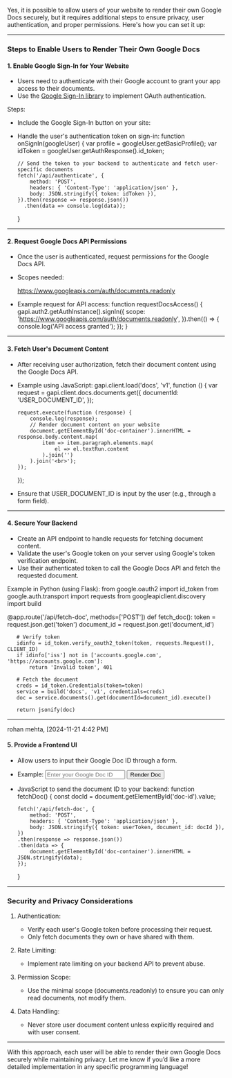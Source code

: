
Yes, it is possible to allow users of your website to render their own Google Docs securely, but it requires additional steps to ensure privacy, user authentication, and proper permissions. Here's how you can set it up:

---

### Steps to Enable Users to Render Their Own Google Docs

#### 1. Enable Google Sign-In for Your Website
   - Users need to authenticate with their Google account to grant your app access to their documents.
   - Use the [Google Sign-In library](https://developers.google.com/identity/sign-in/web) to implement OAuth authentication.

   Steps:
   - Include the Google Sign-In button on your site:
          <script src="https://apis.google.com/js/platform.js" async defer></script>
     <meta name="google-signin-client_id" content="YOUR_CLIENT_ID.apps.googleusercontent.com">
     <div class="g-signin2" data-onsuccess="onSignIn"></div>
     

   - Handle the user's authentication token on sign-in:
          function onSignIn(googleUser) {
         var profile = googleUser.getBasicProfile();
         var idToken = googleUser.getAuthResponse().id_token;

         // Send the token to your backend to authenticate and fetch user-specific documents
         fetch('/api/authenticate', {
             method: 'POST',
             headers: { 'Content-Type': 'application/json' },
             body: JSON.stringify({ token: idToken }),
         }).then(response => response.json())
           .then(data => console.log(data));
     }
     

---

#### 2. Request Google Docs API Permissions
   - Once the user is authenticated, request permissions for the Google Docs API.
   - Scopes needed:
     
     https://www.googleapis.com/auth/documents.readonly
     

   - Example request for API access:
          function requestDocsAccess() {
         gapi.auth2.getAuthInstance().signIn({
             scope: 'https://www.googleapis.com/auth/documents.readonly',
         }).then(() => {
             console.log('API access granted');
         });
     }
     

---

#### 3. Fetch User's Document Content
   - After receiving user authorization, fetch their document content using the Google Docs API.
   - Example using JavaScript:
          gapi.client.load('docs', 'v1', function () {
         var request = gapi.client.docs.documents.get({
             documentId: 'USER_DOCUMENT_ID',
         });

         request.execute(function (response) {
             console.log(response);
             // Render document content on your website
             document.getElementById('doc-container').innerHTML = response.body.content.map(
                 item => item.paragraph.elements.map(
                     el => el.textRun.content
                 ).join('')
             ).join('<br>');
         });
     });
     

   - Ensure that USER_DOCUMENT_ID is input by the user (e.g., through a form field).

---

#### 4. Secure Your Backend
   - Create an API endpoint to handle requests for fetching document content.
   - Validate the user's Google token on your server using Google's token verification endpoint.
   - Use their authenticated token to call the Google Docs API and fetch the requested document.

   Example in Python (using Flask):
      from google.oauth2 import id_token
   from google.auth.transport import requests
   from googleapiclient.discovery import build

   @app.route('/api/fetch-doc', methods=['POST'])
   def fetch_doc():
       token = request.json.get('token')
       document_id = request.json.get('document_id')

       # Verify token
       idinfo = id_token.verify_oauth2_token(token, requests.Request(), CLIENT_ID)
       if idinfo['iss'] not in ['accounts.google.com', 'https://accounts.google.com']:
           return 'Invalid token', 401

       # Fetch the document
       creds = id_token.Credentials(token=token)
       service = build('docs', 'v1', credentials=creds)
       doc = service.documents().get(documentId=document_id).execute()

       return jsonify(doc)
       
   

---

rohan mehta, [2024-11-21 4:42 PM]
#### 5. Provide a Frontend UI
   - Allow users to input their Google Doc ID through a form.
   - Example:
          <input type="text" id="doc-id" placeholder="Enter your Google Doc ID">
     <button onclick="fetchDoc()">Render Doc</button>
     <div id="doc-container"></div>
     

   - JavaScript to send the document ID to your backend:
          function fetchDoc() {
         const docId = document.getElementById('doc-id').value;

         fetch('/api/fetch-doc', {
             method: 'POST',
             headers: { 'Content-Type': 'application/json' },
             body: JSON.stringify({ token: userToken, document_id: docId }),
         })
         .then(response => response.json())
         .then(data => {
             document.getElementById('doc-container').innerHTML = JSON.stringify(data);
         });
     }
     

---

### Security and Privacy Considerations
1. Authentication:
   - Verify each user's Google token before processing their request.
   - Only fetch documents they own or have shared with them.

2. Rate Limiting:
   - Implement rate limiting on your backend API to prevent abuse.

3. Permission Scope:
   - Use the minimal scope (documents.readonly) to ensure you can only read documents, not modify them.

4. Data Handling:
   - Never store user document content unless explicitly required and with user consent.

---

With this approach, each user will be able to render their own Google Docs securely while maintaining privacy. Let me know if you’d like a more detailed implementation in any specific programming language!